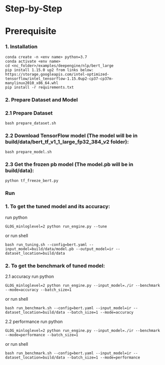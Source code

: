 Step-by-Step
============

# Prerequisite

### 1. Installation
  ```shell
  conda create -n <env name> python=3.7
  conda activate <env name>
  cd <nc_folder>/examples/deepengine/nlp/bert_large
  pip install 1.15.0 up2 from links below:
  https://storage.googleapis.com/intel-optimized-tensorflow/intel_tensorflow-1.15.0up2-cp37-cp37m-manylinux2010_x86_64.whl
  pip install -r requirements.txt
  ```

### 2. Prepare Dataset and Model
### 2.1 Prepare Dataset
  ```shell
  bash prepare_dataset.sh
  ```

### 2.2 Download TensorFlow model (The model will be in build/data/bert_tf_v1_1_large_fp32_384_v2 folder):
  ```shell
  bash prepare_model.sh
  ```

### 2.3 Get the frozen pb model (The model.pb will be in build/data):
  ```shell
  python tf_freeze_bert.py
  ```

### Run

### 1. To get the tuned model and its accuracy:
  run python
  ```shell
  GLOG_minloglevel=2 python run_engine.py --tune
  ```
  or run shell
  ```shell
  bash run_tuning.sh --config=bert.yaml --input_model=build/data/model.pb --output_model=ir --dataset_location=build/data
  ```

### 2. To get the benchmark of tuned model:
  2.1 accuracy
  run python
  ```shell
  GLOG_minloglevel=2 python run_engine.py --input_model=./ir --benchmark --mode=accuracy --batch_size=1
  ```
  or run shell
  ```shell
  bash run_benchmark.sh --config=bert.yaml --input_model=ir --dataset_location=build/data --batch_size=1 --mode=accuracy
  ```

  2.2 performance
  run python
  ```shell
  GLOG_minloglevel=2 python run_engine.py --input_model=./ir --benchmark --mode=performance --batch_size=1
  ```
  or run shell
  ```shell
  bash run_benchmark.sh --config=bert.yaml --input_model=ir --dataset_location=build/data --batch_size=1 --mode=performance
  ```
  